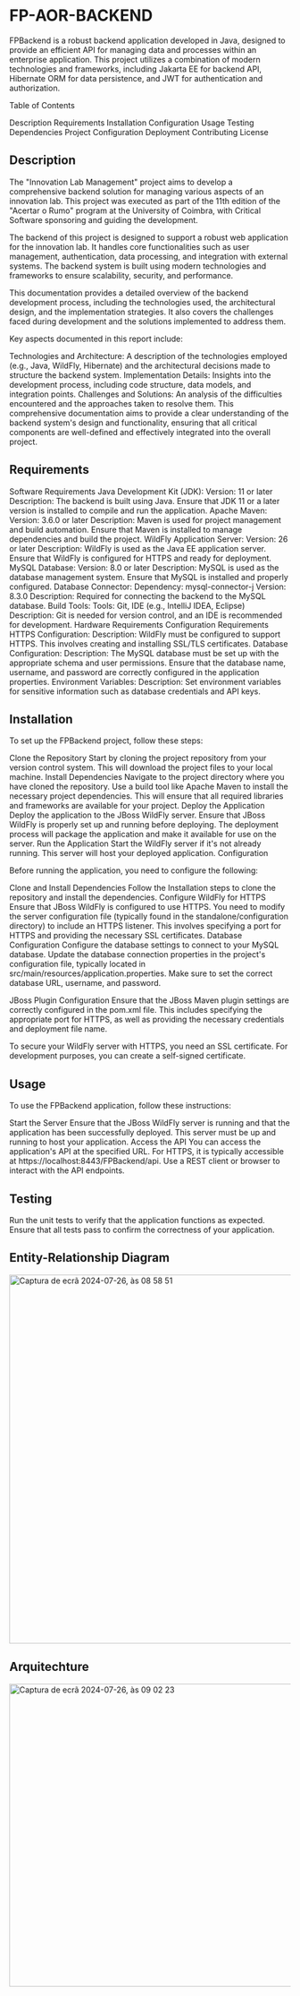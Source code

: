 # FP-AOR-BACKEND

FPBackend is a robust backend application developed in Java, designed to provide an efficient API for managing data and processes within an enterprise application. This project utilizes a combination of modern technologies and frameworks, including Jakarta EE for backend API, Hibernate ORM for data persistence, and JWT for authentication and authorization.

Table of Contents

Description
Requirements
Installation
Configuration
Usage
Testing
Dependencies
Project Configuration
Deployment
Contributing
License

## Description
The "Innovation Lab Management" project aims to develop a comprehensive backend solution for managing various aspects of an innovation lab. This project was executed as part of the 11th edition of the "Acertar o Rumo" program at the University of Coimbra, with Critical Software sponsoring and guiding the development.

The backend of this project is designed to support a robust web application for the innovation lab. It handles core functionalities such as user management, authentication, data processing, and integration with external systems. The backend system is built using modern technologies and frameworks to ensure scalability, security, and performance.

This documentation provides a detailed overview of the backend development process, including the technologies used, the architectural design, and the implementation strategies. It also covers the challenges faced during development and the solutions implemented to address them.

Key aspects documented in this report include:

Technologies and Architecture: A description of the technologies employed (e.g., Java, WildFly, Hibernate) and the architectural decisions made to structure the backend system.
Implementation Details: Insights into the development process, including code structure, data models, and integration points.
Challenges and Solutions: An analysis of the difficulties encountered and the approaches taken to resolve them.
This comprehensive documentation aims to provide a clear understanding of the backend system's design and functionality, ensuring that all critical components are well-defined and effectively integrated into the overall project.

## Requirements

Software Requirements
Java Development Kit (JDK):
Version: 11 or later
Description: The backend is built using Java. Ensure that JDK 11 or a later version is installed to compile and run the application.
Apache Maven:
Version: 3.6.0 or later
Description: Maven is used for project management and build automation. Ensure that Maven is installed to manage dependencies and build the project.
WildFly Application Server:
Version: 26 or later
Description: WildFly is used as the Java EE application server. Ensure that WildFly is configured for HTTPS and ready for deployment.
MySQL Database:
Version: 8.0 or later
Description: MySQL is used as the database management system. Ensure that MySQL is installed and properly configured.
Database Connector:
Dependency: mysql-connector-j
Version: 8.3.0
Description: Required for connecting the backend to the MySQL database.
Build Tools:
Tools: Git, IDE (e.g., IntelliJ IDEA, Eclipse)
Description: Git is needed for version control, and an IDE is recommended for development.
Hardware Requirements
Configuration Requirements
HTTPS Configuration:
Description: WildFly must be configured to support HTTPS. This involves creating and installing SSL/TLS certificates.
Database Configuration:
Description: The MySQL database must be set up with the appropriate schema and user permissions. Ensure that the database name, username, and password are correctly configured in the application properties.
Environment Variables:
Description: Set environment variables for sensitive information such as database credentials and API keys.

## Installation

To set up the FPBackend project, follow these steps:

Clone the Repository
Start by cloning the project repository from your version control system. This will download the project files to your local machine.
Install Dependencies
Navigate to the project directory where you have cloned the repository.
Use a build tool like Apache Maven to install the necessary project dependencies. This will ensure that all required libraries and frameworks are available for your project.
Deploy the Application
Deploy the application to the JBoss WildFly server. Ensure that JBoss WildFly is properly set up and running before deploying. The deployment process will package the application and make it available for use on the server.
Run the Application
Start the WildFly server if it's not already running. This server will host your deployed application.
Configuration

Before running the application, you need to configure the following:

Clone and Install Dependencies
Follow the Installation steps to clone the repository and install the dependencies.
Configure WildFly for HTTPS
Ensure that JBoss WildFly is configured to use HTTPS. You need to modify the server configuration file (typically found in the standalone/configuration directory) to include an HTTPS listener. This involves specifying a port for HTTPS and providing the necessary SSL certificates.
Database Configuration
Configure the database settings to connect to your MySQL database. Update the database connection properties in the project's configuration file, typically located in src/main/resources/application.properties. Make sure to set the correct database URL, username, and password.

JBoss Plugin Configuration
Ensure that the JBoss Maven plugin settings are correctly configured in the pom.xml file. This includes specifying the appropriate port for HTTPS, as well as providing the necessary credentials and deployment file name.

To secure your WildFly server with HTTPS, you need an SSL certificate. For development purposes, you can create a self-signed certificate.


## Usage

To use the FPBackend application, follow these instructions:

Start the Server
Ensure that the JBoss WildFly server is running and that the application has been successfully deployed. This server must be up and running to host your application.
Access the API
You can access the application's API at the specified URL. For HTTPS, it is typically accessible at https://localhost:8443/FPBackend/api. Use a REST client or browser to interact with the API endpoints.

## Testing
Run the unit tests to verify that the application functions as expected. Ensure that all tests pass to confirm the correctness of your application.

## Entity-Relationship Diagram

<img width="659" alt="Captura de ecrã 2024-07-26, às 08 58 51" src="https://github.com/user-attachments/assets/27a34fbf-7b23-4b93-90c7-9062c0cfe4e6">

## Arquitechture 
<img width="541" alt="Captura de ecrã 2024-07-26, às 09 02 23" src="https://github.com/user-attachments/assets/f98fe0d1-c120-4898-accc-38f552ba708e">


